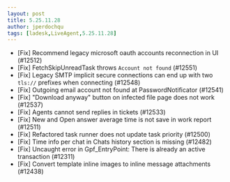 ```yaml
---
layout: post
title: 5.25.11.28
author: jperdochqu
tags: [ladesk,LiveAgent,5.25.11.28]
---
```


- [Fix] Recommend legacy microsoft oauth accounts reconnection in UI (#12512)
- [Fix] FetchSkipUnreadTask throws `Account not found` (#12551)
- [Fix] Legacy SMTP implicit secure connections can end up with two `tls://` prefixes when connecting (#12548)
- [Fix] Outgoing email account not found at PasswordNotificator (#12541)
- [Fix] "Download anyway" button on infected file page does not work (#12537)
- [Fix] Agents cannot send replies in tickets (#12533)
- [Fix] New and Open answer average time is not save in work report (#12511)
- [Fix] Refactored task runner does not update task priority (#12500)
- [Fix] Time info per chat in Chats history section is missing (#12482)
- [Fix] Uncaught error in Gpf_EntryPoint: There is already an active transaction (#12311)
- [Fix] Convert template inline images to inline message attachments (#12438)
